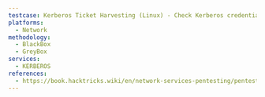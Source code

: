 ```yaml
---
testcase: Kerberos Ticket Harvesting (Linux) - Check Kerberos credentials in Linux via temporary files, keyrings, or process memory; use tools/scripts like tickey, krb5 ccache examination, or keyctl
platforms: 
  - Network
methodology: 
  - BlackBox
  - GreyBox
services:
  - KERBEROS
references:
  - https://book.hacktricks.wiki/en/network-services-pentesting/pentesting-kerberos-88/index.html
---
```

